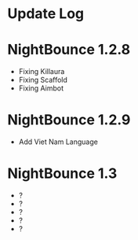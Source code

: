 # Update Log
# NightBounce 1.2.8
- Fixing Killaura
- Fixing Scaffold
- Fixing Aimbot
# NightBounce 1.2.9
- Add Viet Nam Language
# NightBounce 1.3
- ?
- ?
- ?
- ?
- ?
